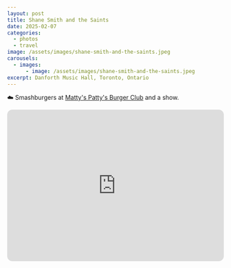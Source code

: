 ```yaml
---
layout: post
title: Shane Smith and the Saints
date: 2025-02-07
categories:
  - photos
  - travel
image: /assets/images/shane-smith-and-the-saints.jpeg
carousels:
  - images:
      - image: /assets/images/shane-smith-and-the-saints.jpeg
excerpt: Danforth Music Hall, Toronto, Ontario
---
```

☁️ Smashburgers at [Matty's Patty's Burger Club](https://www.instagram.com/mattyspattysburgerclub) and a show.



<iframe style="border-radius:12px" src="https://open.spotify.com/embed/artist/4pLxUMyDrijXynrUP59whJ?utm_source=generator" width="100%" height="352" frameBorder="0" allowfullscreen="" allow="autoplay; clipboard-write; encrypted-media; fullscreen; picture-in-picture" loading="lazy"></iframe>
